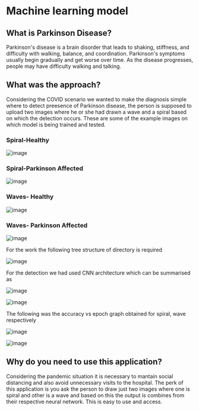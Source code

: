 # Machine learning model

## What is Parkinson Disease?
Parkinson's disease is a brain disorder that leads to shaking, stiffness, and difficulty with walking, balance, and coordination. Parkinson's symptoms usually begin gradually and get worse over time. As the disease progresses, people may have difficulty walking and talking.

## What was the approach?
Considering the COVID scenario we wanted to make the diagnosis simple where to detect preesence of Parkinson disease, the person is supposed to upload two images where he or she had drawn a wave and a spiral based on which the detection occurs.
These are some of the example images on which model is being trained and tested.

### Spiral-Healthy
![image](https://user-images.githubusercontent.com/49975886/116790798-e2832900-aad3-11eb-97eb-1ab8e877a148.png)

### Spiral-Parkinson Affected
![image](https://user-images.githubusercontent.com/49975886/116790830-15c5b800-aad4-11eb-83d7-2aa801898847.png)

### Waves- Healthy
![image](https://user-images.githubusercontent.com/49975886/116790882-650be880-aad4-11eb-82e0-07ed503065ed.png)

### Waves- Parkinson Affected
![image](https://user-images.githubusercontent.com/49975886/116790855-473e8380-aad4-11eb-880b-25f93bd51bc2.png)

For the work the following tree structure of directory is required 

![image](https://user-images.githubusercontent.com/49975886/116790610-c763e980-aad2-11eb-8bae-25dd7896981d.png)

For the detection we had used CNN architecture which can be summarised as 

![image](https://user-images.githubusercontent.com/49975886/116790968-d055ba80-aad4-11eb-8bcd-d8719553c2c7.png)

![image](https://user-images.githubusercontent.com/49975886/116791252-9be2fe00-aad6-11eb-91a5-302abab913ac.png)


The following was the accuracy vs epoch graph obtained for spiral, wave respectively

![image](https://user-images.githubusercontent.com/49975886/116790933-a1d7df80-aad4-11eb-9ad4-64d5e8977357.png)

![image](https://user-images.githubusercontent.com/49975886/116790944-b74d0980-aad4-11eb-8da1-09858ee4771d.png)

## Why do you need to use this application?
Considering the pandemic situation it is necessary to mantain social distancing and also avoid unnecessary visits to the hospital. The perk of this application is you ask the person to draw just two images where one is spiral and other is a wave and based on this the output is combines from their respective neural network. This is easy to use and access. 






